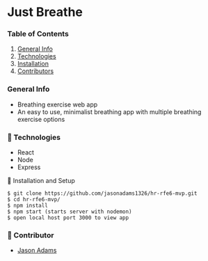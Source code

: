 # Just Breathe

### Table of Contents

1. [General Info](#🌴-General-Info)
2. [Technologies](#🧪-Technologies)
3. [Installation](#🚀-Installation)
4. [Contributors](#🤝-Contributors)

### General Info

* Breathing exercise web app
* An easy to use, minimalist breathing app with multiple breathing exercise options

### 🧪 Technologies

* React
* Node
* Express

🚀 Installation and Setup
```
$ git clone https://github.com/jasonadams1326/hr-rfe6-mvp.git
$ cd hr-rfe6-mvp/
$ npm install
$ npm start (starts server with nodemon)
$ open local host port 3000 to view app
```

### 🤝 Contributor

- [Jason Adams](https://www.linkedin.com/in/jason-adams-b88086146/)



